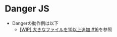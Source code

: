 # Danger JS
- Dangerの動作例は以下
  - [\[WIP\] 大きなファイルを10以上追加 \#16](https://github.com/pommdau/danger-js-demo/pull/16)を参照

